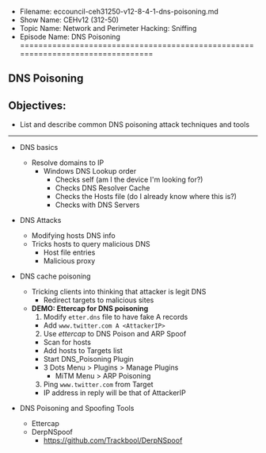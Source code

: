 - Filename: eccouncil-ceh31250-v12-8-4-1-dns-poisoning.md
- Show Name: CEHv12 (312-50)
- Topic Name: Network and Perimeter Hacking: Sniffing
- Episode Name: DNS Poisoning
================================================================================


DNS Poisoning
--------------------------------------------------------------------------------

Objectives:
--------------------------------------------------------------------------------
- List and describe common DNS poisoning attack techniques and tools
--------------------------------------------------------------------------------


+ DNS basics
  - Resolve domains to IP
    + Windows DNS Lookup order
      - Checks self (am I the device I'm looking for?)
      - Checks DNS Resolver Cache
      - Checks the Hosts file (do I already know where this is?)
      - Checks with DNS Servers

+ DNS Attacks
  - Modifying hosts DNS info
  - Tricks hosts to query malicious DNS
    + Host file entries
    + Malicious proxy
+ DNS cache poisoning
  - Tricking clients into thinking that attacker is legit DNS
    + Redirect targets to malicious sites
  - **DEMO: Ettercap for DNS poisoning**
    1. Modify `etter.dns` file to have fake A records
      - Add `www.twitter.com A <AttackerIP>`
    2. Use *ettercap* to DNS Poison and ARP Spoof
      - Scan for hosts
      - Add hosts to Targets list
      - Start DNS_Poisoning Plugin
	+ 3 Dots Menu > Plugins > Manage Plugins
      - MiTM Menu > ARP Poisoning
    3. Ping `www.twitter.com` from Target
      - IP address in reply will be that of AttackerIP

+ DNS Poisoning and Spoofing Tools
  - Ettercap
  - DerpNSpoof
    + https://github.com/Trackbool/DerpNSpoof
